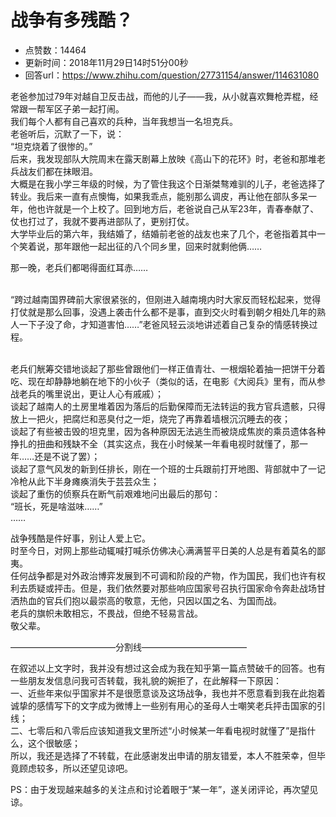 # 战争有多残酷？
- 点赞数：14464
- 更新时间：2018年11月29日14时51分00秒
- 回答url：https://www.zhihu.com/question/27731154/answer/114631080
<body>
 <p data-pid="p8a_xNbt">老爸参加过79年对越自卫反击战，而他的儿子——我，从小就喜欢舞枪弄棍，经常跟一帮军区子弟一起打闹。<br>
  我们每个人都有自己喜欢的兵种，当年我想当一名坦克兵。<br>
  老爸听后，沉默了一下，说：<br>
  “坦克烧着了很惨的。”<br>
  后来，我发现部队大院周末在露天剧幕上放映《高山下的花环》时，老爸和那堆老兵战友们都在抹眼泪。<br>
  大概是在我小学三年级的时候，为了管住我这个日渐桀骜难驯的儿子，老爸选择了转业。我后来一直有点懊悔，如果我乖点，能别那么调皮，再让他在部队多呆一年，他也许就是一个上校了。回到地方后，老爸说自己从军23年，青春奉献了、仗也打过了，我就不要再进部队了，更别打仗。<br>
  大学毕业后的第六年，我结婚了，结婚前老爸的战友也来了几个，老爸指着其中一个笑着说，那年跟他一起出征的八个同乡里，回来时就剩他俩……</p>
 <p data-pid="bWcMLQGJ">那一晚，老兵们都喝得面红耳赤……</p>
 <p data-pid="HzFOCqpJ"><br>
  “跨过越南国界碑前大家很紧张的，但刚进入越南境内时大家反而轻松起来，觉得打仗就是那么回事，没遇上袭击什么都不是事，直到交火时看到朝夕相处几年的熟人一下子没了命，才知道害怕……”老爸风轻云淡地讲述着自己复杂的情感转换过程。</p>
 <p data-pid="uKHyhysR"><br>
  老兵们觥筹交错地谈起了那些曾跟他们一样正值青壮、一根烟轮着抽一把饼干分着吃、现在却静静地躺在地下的小伙子（类似的话，在电影《大阅兵》里有，而从参战老兵的嘴里说出，更让人心有戚戚）；<br>
  谈起了越南人的土房里堆着因为落后的后勤保障而无法转运的我方官兵遗骸，只得放上一把火，把腐烂和恶臭付之一炬，烧完了再靠着墙根沉沉睡去的夜；<br>
  谈起了有些被击毁的坦克里，因为各种原因无法逃生而被烧成焦炭的乘员遗体各种挣扎的扭曲和残缺不全（其实这点，我在小时候某一年看电视时就懂了，那一年……还是不说了罢）；<br>
  谈起了意气风发的新到任排长，刚在一个班的士兵跟前打开地图、背部就中了一记冷枪从此下半身瘫痪消失于芸芸众生；<br>
  谈起了重伤的侦察兵在断气前艰难地问出最后的那句：<br>
  “班长，死是啥滋味……”<br>
  ……</p>
 <p data-pid="HhDeIkcp">战争残酷是件好事，别让人爱上它。<br>
  时至今日，对网上那些动辄喊打喊杀仿佛决心满满誓平日美的人总是有着莫名的鄙夷。<br>
  任何战争都是对外政治博弈发展到不可调和阶段的产物，作为国民，我们也许有权利去质疑或抨击。但是，我们依然要对那些响应国家号召执行国家命令奔赴战场甘洒热血的官兵们抱以最崇高的敬意，无他，只因以国之名、为国而战。<br>
  老兵的旗帜未敢相忘，不畏战，但绝不轻易言战。<br>
  敬父辈。</p>
 <p data-pid="nuNIgVR0">————————————分割线————————————</p>
 <p data-pid="pJnmOyel">在叙述以上文字时，我并没有想过这会成为我在知乎第一篇点赞破千的回答。也有一些朋友发信息问我可否转载，我礼貌的婉拒了，在此解释一下原因：<br>
  一、近些年来似乎国家并不是很愿意谈及这场战争，我也并不愿意看到我在此抱着诚挚的感情写下的文字成为微博上一些别有用心的圣母人士嘲笑老兵抨击国家的引线；<br>
  二、七零后和八零后应该知道我文里所述“小时候某一年看电视时就懂了”是指什么，这个很敏感；<br>
  所以，我还是选择了不转载，在此感谢发出申请的朋友错爱，本人不胜荣幸，但毕竟顾虑较多，所以还望见谅吧。</p>
 <p data-pid="RZoTCXkt">PS：由于发现越来越多的关注点和讨论着眼于“某一年”，遂关闭评论，再次望见谅。</p>
</body>